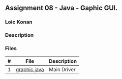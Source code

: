 ## Assignment 08 - Java - Gaphic GUI.

### Loic Konan

### Description

### Files

|   #   | File                         | Description |
| :---: | ---------------------------- | ----------- |
|   1   | [graphic.java](graphic.java) | Main Driver |
